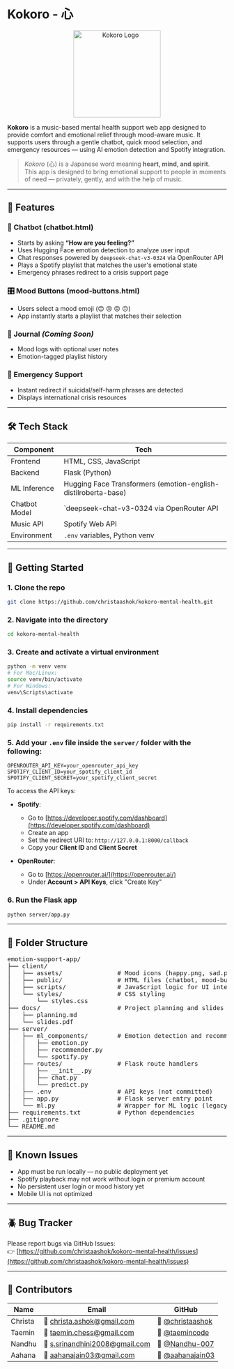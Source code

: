 # Kokoro - 心

<p align="center">
  <img src="https://raw.githubusercontent.com/christaashok/kokoro-mental-health/main/client/assets/kokoro-logo.webp" alt="Kokoro Logo" width="200">
</p>

**Kokoro** is a music-based mental health support web app designed to provide comfort and emotional relief through mood-aware music. It supports users through a gentle chatbot, quick mood selection, and emergency resources — using AI emotion detection and Spotify integration.

> *Kokoro* (心) is a Japanese word meaning **heart, mind, and spirit**.  
> This app is designed to bring emotional support to people in moments of need — privately, gently, and with the help of music.

---

## 🌟 Features

### 🧠 Chatbot (chatbot.html)
- Starts by asking **“How are you feeling?”**
- Uses Hugging Face emotion detection to analyze user input
- Chat responses powered by `deepseek-chat-v3-0324` via OpenRouter API
- Plays a Spotify playlist that matches the user's emotional state
- Emergency phrases redirect to a crisis support page

### 🎛️ Mood Buttons (mood-buttons.html)
- Users select a mood emoji (😊 😢 😡 😐)
- App instantly starts a playlist that matches their selection

### 📓 Journal *(Coming Soon)*
- Mood logs with optional user notes
- Emotion-tagged playlist history

### 🚨 Emergency Support
- Instant redirect if suicidal/self-harm phrases are detected
- Displays international crisis resources

---

## 🛠️ Tech Stack

| Component     | Tech |
|---------------|------|
| Frontend      | HTML, CSS, JavaScript |
| Backend       | Flask (Python) |
| ML Inference  | Hugging Face Transformers (emotion-english-distilroberta-base) |
| Chatbot Model | `deepseek-chat-v3-0324 via OpenRouter API |
| Music API     | Spotify Web API |
| Environment   | `.env` variables, Python venv |

---

## 🚀 Getting Started

### 1. Clone the repo
```bash
git clone https://github.com/christaashok/kokoro-mental-health.git
```

### 2. Navigate into the directory
```bash
cd kokoro-mental-health
```

### 3. Create and activate a virtual environment
```bash
python -m venv venv
# For Mac/Linux:
source venv/bin/activate
# For Windows:
venv\Scripts\activate
```

### 4. Install dependencies
```bash
pip install -r requirements.txt
```

### 5. Add your `.env` file inside the `server/` folder with the following:
```
OPENROUTER_API_KEY=your_openrouter_api_key
SPOTIFY_CLIENT_ID=your_spotify_client_id
SPOTIFY_CLIENT_SECRET=your_spotify_client_secret
```

To access the API keys:
- **Spotify**:
  - Go to [https://developer.spotify.com/dashboard](https://developer.spotify.com/dashboard)
  - Create an app
  - Set the redirect URI to: `http://127.0.0.1:8000/callback`
  - Copy your **Client ID** and **Client Secret**

- **OpenRouter**:
  - Go to [https://openrouter.ai/](https://openrouter.ai/)
  - Under **Account > API Keys**, click "Create Key"

### 6. Run the Flask app
```bash
python server/app.py
```

---

## 📁 Folder Structure
<pre>
emotion-support-app/
├── client/
│   ├── assets/               # Mood icons (happy.png, sad.png, etc.)
│   ├── public/               # HTML files (chatbot, mood-buttons, etc.)
│   ├── scripts/              # JavaScript logic for UI interactions
│   └── styles/               # CSS styling
│       └── styles.css
├── docs/                     # Project planning and slides
│   ├── planning.md
│   └── slides.pdf
├── server/
│   ├── ml_components/        # Emotion detection and recommendation
│   │   ├── emotion.py
│   │   ├── recommender.py
│   │   └── spotify.py
│   ├── routes/               # Flask route handlers
│   │   ├── __init__.py
│   │   ├── chat.py
│   │   └── predict.py
│   ├── .env                  # API keys (not committed)
│   ├── app.py                # Flask server entry point
│   └── ml.py                 # Wrapper for ML logic (legacy or central logic)
├── requirements.txt          # Python dependencies
├── .gitignore
└── README.md
</pre>
---

## 🧪 Known Issues

- App must be run locally — no public deployment yet
- Spotify playback may not work without login or premium account
- No persistent user login or mood history yet
- Mobile UI is not optimized

---

## 🪲 Bug Tracker

Please report bugs via GitHub Issues:  
👉 [https://github.com/christaashok/kokoro-mental-health/issues](https://github.com/christaashok/kokoro-mental-health/issues)

---

## 👥 Contributors

| Name    | Email                          | GitHub              |
|---------|--------------------------------|----------------------|
| Christa | 💌 christa.ashok@gmail.com     | 🐙 [@christaashok](https://github.com/christaashok) |
| Taemin  | 💌 taemin.chess@gmail.com      | 🐙 [@taemincode](https://github.com/taemincode)     |
| Nandhu  | 💌 s.srinandhini2008@gmail.com | 🐙 [@Nandhu-007](https://github.com/Nandhu-007)     |
| Aahana  | 💌 aahanajain03@gmail.com      | 🐙 [@aahanajain03](https://github.com/aahanajain03) |
